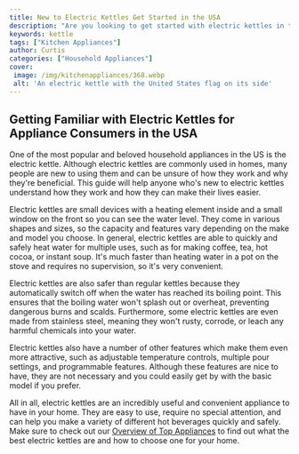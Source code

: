 ```yaml
---
title: New to Electric Kettles Get Started in the USA
description: "Are you looking to get started with electric kettles in the US Find all the information you need to make an informed decision in this comprehensive blog post"
keywords: kettle
tags: ["Kitchen Appliances"]
author: Curtis
categories: ["Household Appliances"]
cover: 
 image: /img/kitchenappliances/368.webp
 alt: 'An electric kettle with the United States flag on its side'
---
```

## Getting Familiar with Electric Kettles for Appliance Consumers in the USA
One of the most popular and beloved household appliances in the US is the electric kettle. Although electric kettles are commonly used in homes, many people are new to using them and can be unsure of how they work and why they're beneficial. This guide will help anyone who's new to electric kettles understand how they work and how they can make their lives easier.

Electric kettles are small devices with a heating element inside and a small window on the front so you can see the water level. They come in various shapes and sizes, so the capacity and features vary depending on the make and model you choose. In general, electric kettles are able to quickly and safely heat water for multiple uses, such as for making coffee, tea, hot cocoa, or instant soup. It's much faster than heating water in a pot on the stove and requires no supervision, so it's very convenient.

Electric kettles are also safer than regular kettles because they automatically switch off when the water has reached its boiling point. This ensures that the boiling water won't splash out or overheat, preventing dangerous burns and scalds. Furthermore, some electric kettles are even made from stainless steel, meaning they won't rusty, corrode, or leach any harmful chemicals into your water. 

Electric kettles also have a number of other features which make them even more attractive, such as adjustable temperature controls, multiple pour settings, and programmable features. Although these features are nice to have, they are not necessary and you could easily get by with the basic model if you prefer.

All in all, electric kettles are an incredibly useful and convenient appliance to have in your home. They are easy to use, require no special attention, and can help you make a variety of different hot beverages quickly and safely. Make sure to check out our [Overview of Top Appliances](./pages/appliance-overview) to find out what the best electric kettles are and how to choose one for your home.
